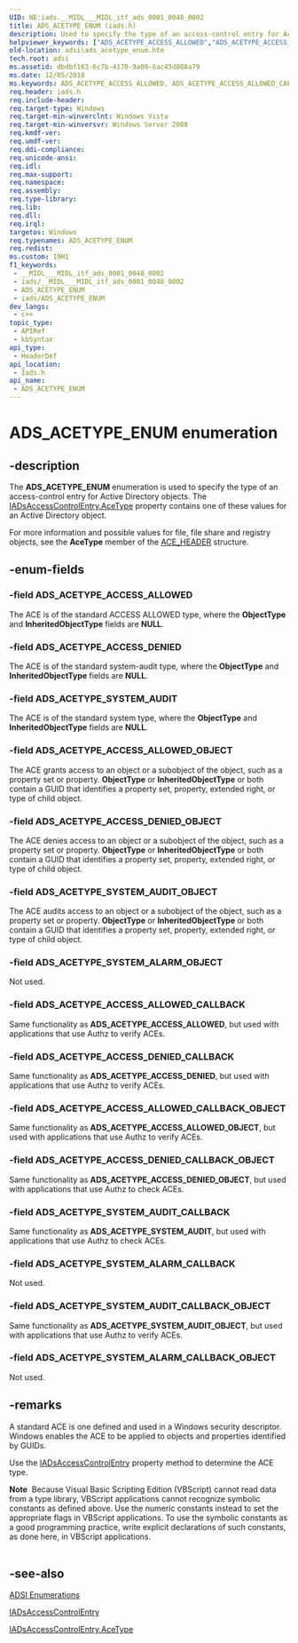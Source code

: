 ```yaml
---
UID: NE:iads.__MIDL___MIDL_itf_ads_0001_0048_0002
title: ADS_ACETYPE_ENUM (iads.h)
description: Used to specify the type of an access-control entry for Active Directory objects.
helpviewer_keywords: ["ADS_ACETYPE_ACCESS_ALLOWED","ADS_ACETYPE_ACCESS_ALLOWED_CALLBACK","ADS_ACETYPE_ACCESS_ALLOWED_CALLBACK_OBJECT","ADS_ACETYPE_ACCESS_ALLOWED_OBJECT","ADS_ACETYPE_ACCESS_DENIED","ADS_ACETYPE_ACCESS_DENIED_CALLBACK","ADS_ACETYPE_ACCESS_DENIED_CALLBACK_OBJECT","ADS_ACETYPE_ACCESS_DENIED_OBJECT","ADS_ACETYPE_ENUM","ADS_ACETYPE_ENUM enumeration [ADSI]","ADS_ACETYPE_SYSTEM_ALARM_CALLBACK","ADS_ACETYPE_SYSTEM_ALARM_CALLBACK_OBJECT","ADS_ACETYPE_SYSTEM_ALARM_OBJECT","ADS_ACETYPE_SYSTEM_AUDIT","ADS_ACETYPE_SYSTEM_AUDIT_CALLBACK","ADS_ACETYPE_SYSTEM_AUDIT_CALLBACK_OBJECT","ADS_ACETYPE_SYSTEM_AUDIT_OBJECT","_ds_ads_acetype_enum","adsi.ads__acetype__enum","adsi.ads_acetype_enum","iads/ADS_ACETYPE_ACCESS_ALLOWED","iads/ADS_ACETYPE_ACCESS_ALLOWED_CALLBACK","iads/ADS_ACETYPE_ACCESS_ALLOWED_CALLBACK_OBJECT","iads/ADS_ACETYPE_ACCESS_ALLOWED_OBJECT","iads/ADS_ACETYPE_ACCESS_DENIED","iads/ADS_ACETYPE_ACCESS_DENIED_CALLBACK","iads/ADS_ACETYPE_ACCESS_DENIED_CALLBACK_OBJECT","iads/ADS_ACETYPE_ACCESS_DENIED_OBJECT","iads/ADS_ACETYPE_ENUM","iads/ADS_ACETYPE_SYSTEM_ALARM_CALLBACK","iads/ADS_ACETYPE_SYSTEM_ALARM_CALLBACK_OBJECT","iads/ADS_ACETYPE_SYSTEM_ALARM_OBJECT","iads/ADS_ACETYPE_SYSTEM_AUDIT","iads/ADS_ACETYPE_SYSTEM_AUDIT_CALLBACK","iads/ADS_ACETYPE_SYSTEM_AUDIT_CALLBACK_OBJECT","iads/ADS_ACETYPE_SYSTEM_AUDIT_OBJECT"]
old-location: adsi\ads_acetype_enum.htm
tech.root: adsi
ms.assetid: dbdbf163-6c7b-4170-9a09-6ac45d808a79
ms.date: 12/05/2018
ms.keywords: ADS_ACETYPE_ACCESS_ALLOWED, ADS_ACETYPE_ACCESS_ALLOWED_CALLBACK, ADS_ACETYPE_ACCESS_ALLOWED_CALLBACK_OBJECT, ADS_ACETYPE_ACCESS_ALLOWED_OBJECT, ADS_ACETYPE_ACCESS_DENIED, ADS_ACETYPE_ACCESS_DENIED_CALLBACK, ADS_ACETYPE_ACCESS_DENIED_CALLBACK_OBJECT, ADS_ACETYPE_ACCESS_DENIED_OBJECT, ADS_ACETYPE_ENUM, ADS_ACETYPE_ENUM enumeration [ADSI], ADS_ACETYPE_SYSTEM_ALARM_CALLBACK, ADS_ACETYPE_SYSTEM_ALARM_CALLBACK_OBJECT, ADS_ACETYPE_SYSTEM_ALARM_OBJECT, ADS_ACETYPE_SYSTEM_AUDIT, ADS_ACETYPE_SYSTEM_AUDIT_CALLBACK, ADS_ACETYPE_SYSTEM_AUDIT_CALLBACK_OBJECT, ADS_ACETYPE_SYSTEM_AUDIT_OBJECT, _ds_ads_acetype_enum, adsi.ads__acetype__enum, adsi.ads_acetype_enum, iads/ADS_ACETYPE_ACCESS_ALLOWED, iads/ADS_ACETYPE_ACCESS_ALLOWED_CALLBACK, iads/ADS_ACETYPE_ACCESS_ALLOWED_CALLBACK_OBJECT, iads/ADS_ACETYPE_ACCESS_ALLOWED_OBJECT, iads/ADS_ACETYPE_ACCESS_DENIED, iads/ADS_ACETYPE_ACCESS_DENIED_CALLBACK, iads/ADS_ACETYPE_ACCESS_DENIED_CALLBACK_OBJECT, iads/ADS_ACETYPE_ACCESS_DENIED_OBJECT, iads/ADS_ACETYPE_ENUM, iads/ADS_ACETYPE_SYSTEM_ALARM_CALLBACK, iads/ADS_ACETYPE_SYSTEM_ALARM_CALLBACK_OBJECT, iads/ADS_ACETYPE_SYSTEM_ALARM_OBJECT, iads/ADS_ACETYPE_SYSTEM_AUDIT, iads/ADS_ACETYPE_SYSTEM_AUDIT_CALLBACK, iads/ADS_ACETYPE_SYSTEM_AUDIT_CALLBACK_OBJECT, iads/ADS_ACETYPE_SYSTEM_AUDIT_OBJECT
req.header: iads.h
req.include-header: 
req.target-type: Windows
req.target-min-winverclnt: Windows Vista
req.target-min-winversvr: Windows Server 2008
req.kmdf-ver: 
req.umdf-ver: 
req.ddi-compliance: 
req.unicode-ansi: 
req.idl: 
req.max-support: 
req.namespace: 
req.assembly: 
req.type-library: 
req.lib: 
req.dll: 
req.irql: 
targetos: Windows
req.typenames: ADS_ACETYPE_ENUM
req.redist: 
ms.custom: 19H1
f1_keywords:
 - __MIDL___MIDL_itf_ads_0001_0048_0002
 - iads/__MIDL___MIDL_itf_ads_0001_0048_0002
 - ADS_ACETYPE_ENUM
 - iads/ADS_ACETYPE_ENUM
dev_langs:
 - c++
topic_type:
 - APIRef
 - kbSyntax
api_type:
 - HeaderDef
api_location:
 - Iads.h
api_name:
 - ADS_ACETYPE_ENUM
---
```


# ADS_ACETYPE_ENUM enumeration


## -description

The <b>ADS_ACETYPE_ENUM</b> enumeration is used to specify the type of an access-control entry for Active Directory objects. The <a href="/windows/desktop/ADSI/iadsaccesscontrolentry-property-methods">IADsAccessControlEntry.AceType</a> property contains one of these values for an Active Directory object.

For more information and possible values for file, file share and registry objects, see the <b>AceType</b> member of the <a href="/windows/desktop/api/winnt/ns-winnt-ace_header">ACE_HEADER</a> structure.

## -enum-fields

### -field ADS_ACETYPE_ACCESS_ALLOWED

The ACE is of the standard ACCESS ALLOWED type, where the <b>ObjectType</b> and <b>InheritedObjectType</b> fields are <b>NULL</b>.

### -field ADS_ACETYPE_ACCESS_DENIED

The ACE is of the standard system-audit type, where the <b>ObjectType</b> and <b>InheritedObjectType</b> fields are <b>NULL</b>.

### -field ADS_ACETYPE_SYSTEM_AUDIT

The ACE is of the standard system type, where the <b>ObjectType</b> and <b>InheritedObjectType</b> fields are <b>NULL</b>.

### -field ADS_ACETYPE_ACCESS_ALLOWED_OBJECT

The ACE grants access to an object or a subobject of the object, such as a property set or property. <b>ObjectType</b> or <b>InheritedObjectType</b> or both contain a GUID that identifies a property set, property, extended right, or type of child object.

### -field ADS_ACETYPE_ACCESS_DENIED_OBJECT

The ACE denies access to an object or a subobject of the object, such as a property set or property. <b>ObjectType</b> or <b>InheritedObjectType</b> or both contain a GUID that identifies a property set, property, extended right, or type of child object.

### -field ADS_ACETYPE_SYSTEM_AUDIT_OBJECT

The ACE audits access to an object or a subobject of the object, such as a property set or property. <b>ObjectType</b> or <b>InheritedObjectType</b> or both contain a GUID that identifies a property set, property, extended right, or type of child object.

### -field ADS_ACETYPE_SYSTEM_ALARM_OBJECT

Not used.

### -field ADS_ACETYPE_ACCESS_ALLOWED_CALLBACK

Same functionality as <b>ADS_ACETYPE_ACCESS_ALLOWED</b>, but used with applications that use Authz to verify ACEs.

### -field ADS_ACETYPE_ACCESS_DENIED_CALLBACK

Same functionality as <b>ADS_ACETYPE_ACCESS_DENIED</b>, but used with applications that use Authz to verify ACEs.

### -field ADS_ACETYPE_ACCESS_ALLOWED_CALLBACK_OBJECT

Same functionality as <b>ADS_ACETYPE_ACCESS_ALLOWED_OBJECT</b>, but used with applications that use Authz to verify ACEs.

### -field ADS_ACETYPE_ACCESS_DENIED_CALLBACK_OBJECT

Same functionality as <b>ADS_ACETYPE_ACCESS_DENIED_OBJECT</b>, but used with applications that use Authz to check ACEs.

### -field ADS_ACETYPE_SYSTEM_AUDIT_CALLBACK

Same functionality as <b>ADS_ACETYPE_SYSTEM_AUDIT</b>, but used with applications that use Authz to check ACEs.

### -field ADS_ACETYPE_SYSTEM_ALARM_CALLBACK

Not used.

### -field ADS_ACETYPE_SYSTEM_AUDIT_CALLBACK_OBJECT

Same functionality as <b>ADS_ACETYPE_SYSTEM_AUDIT_OBJECT</b>, but used with applications that use Authz to verify ACEs.

### -field ADS_ACETYPE_SYSTEM_ALARM_CALLBACK_OBJECT

Not used.

## -remarks

A standard ACE is one defined and used in a Windows security descriptor. Windows enables the ACE to be applied to objects and properties identified by GUIDs.

Use the  <a href="/windows/desktop/api/iads/nn-iads-iadsaccesscontrolentry">IADsAccessControlEntry</a> property method to determine the ACE type.

<div class="alert"><b>Note</b>  Because Visual Basic Scripting Edition (VBScript) cannot read data from a type library, VBScript applications cannot recognize symbolic constants as defined above. Use the numeric constants instead to set the appropriate flags in VBScript applications. To use the symbolic constants as a good programming practice, write explicit declarations of such constants, as done here, in VBScript applications.</div>
<div> </div>

## -see-also

<a href="/windows/desktop/ADSI/adsi-enumerations">ADSI Enumerations</a>



<a href="/windows/desktop/api/iads/nn-iads-iadsaccesscontrolentry">IADsAccessControlEntry</a>



<a href="/windows/desktop/ADSI/iadsaccesscontrolentry-property-methods">IADsAccessControlEntry.AceType</a>